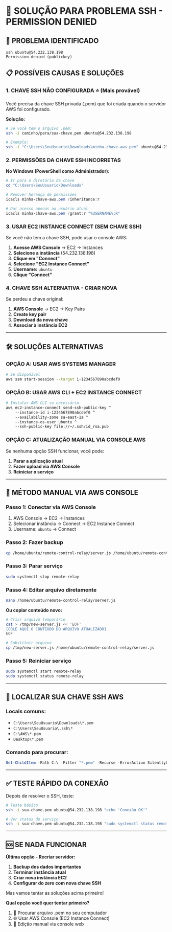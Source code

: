# 🔑 SOLUÇÃO PARA PROBLEMA SSH - PERMISSION DENIED

## 🚨 PROBLEMA IDENTIFICADO
```
ssh ubuntu@54.232.138.198
Permission denied (publickey)
```

## 📋 POSSÍVEIS CAUSAS E SOLUÇÕES

### **1. CHAVE SSH NÃO CONFIGURADA** ⭐ (Mais provável)

Você precisa da chave SSH privada (.pem) que foi criada quando o servidor AWS foi configurado.

**Solução:**
```bash
# Se você tem o arquivo .pem:
ssh -i caminho/para/sua-chave.pem ubuntu@54.232.138.198

# Exemplo:
ssh -i "C:\Users\SeuUsuario\Downloads\minha-chave-aws.pem" ubuntu@54.232.138.198
```

### **2. PERMISSÕES DA CHAVE SSH INCORRETAS**

**No Windows (PowerShell como Administrador):**
```powershell
# Ir para o diretório da chave
cd "C:\Users\SeuUsuario\Downloads"

# Remover herança de permissões
icacls minha-chave-aws.pem /inheritance:r

# Dar acesso apenas ao usuário atual
icacls minha-chave-aws.pem /grant:r "%USERNAME%:R"
```

### **3. USAR EC2 INSTANCE CONNECT (SEM CHAVE SSH)**

Se você não tem a chave SSH, pode usar o console AWS:

1. **Acesse AWS Console** → EC2 → Instances
2. **Selecione a instância** (54.232.138.198)
3. **Clique em "Connect"**
4. **Selecione "EC2 Instance Connect"**
5. **Username:** `ubuntu`
6. **Clique "Connect"**

### **4. CHAVE SSH ALTERNATIVA - CRIAR NOVA**

Se perdeu a chave original:

1. **AWS Console** → EC2 → Key Pairs
2. **Create key pair**
3. **Download da nova chave**
4. **Associar à instância EC2**

---

## 🛠️ SOLUÇÕES ALTERNATIVAS

### **OPÇÃO A: USAR AWS SYSTEMS MANAGER**
```bash
# Se disponível
aws ssm start-session --target i-1234567890abcdef0
```

### **OPÇÃO B: USAR AWS CLI + EC2 INSTANCE CONNECT**
```bash
# Instalar AWS CLI se necessário
aws ec2-instance-connect send-ssh-public-key ^
    --instance-id i-1234567890abcdef0 ^
    --availability-zone sa-east-1a ^
    --instance-os-user ubuntu ^
    --ssh-public-key file://~/.ssh/id_rsa.pub
```

### **OPÇÃO C: ATUALIZAÇÃO MANUAL VIA CONSOLE AWS**

Se nenhuma opção SSH funcionar, você pode:

1. **Parar a aplicação atual**
2. **Fazer upload via AWS Console**
3. **Reiniciar o serviço**

---

## 🎯 MÉTODO MANUAL VIA AWS CONSOLE

### **Passo 1: Conectar via AWS Console**
1. AWS Console → EC2 → Instances
2. Selecionar instância → Connect → EC2 Instance Connect
3. Username: `ubuntu` → Connect

### **Passo 2: Fazer backup**
```bash
cp /home/ubuntu/remote-control-relay/server.js /home/ubuntu/remote-control-relay/server.js.backup-$(date +%Y%m%d_%H%M%S)
```

### **Passo 3: Parar serviço**
```bash
sudo systemctl stop remote-relay
```

### **Passo 4: Editar arquivo diretamente**
```bash
nano /home/ubuntu/remote-control-relay/server.js
```

**Ou copiar conteúdo novo:**
```bash
# Criar arquivo temporário
cat > /tmp/new-server.js << 'EOF'
[COLE AQUI O CONTEÚDO DO ARQUIVO ATUALIZADO]
EOF

# Substituir arquivo
cp /tmp/new-server.js /home/ubuntu/remote-control-relay/server.js
```

### **Passo 5: Reiniciar serviço**
```bash
sudo systemctl start remote-relay
sudo systemctl status remote-relay
```

---

## 📁 LOCALIZAR SUA CHAVE SSH AWS

### **Locais comuns:**
- `C:\Users\SeuUsuario\Downloads\*.pem`
- `C:\Users\SeuUsuario\.ssh\*`
- `C:\AWS\*.pem`
- `Desktop\*.pem`

### **Comando para procurar:**
```powershell
Get-ChildItem -Path C:\ -Filter "*.pem" -Recurse -ErrorAction SilentlyContinue | Select-Object FullName
```

---

## ✅ TESTE RÁPIDO DA CONEXÃO

Depois de resolver o SSH, teste:

```bash
# Teste básico
ssh -i sua-chave.pem ubuntu@54.232.138.198 "echo 'Conexão OK'"

# Ver status do serviço
ssh -i sua-chave.pem ubuntu@54.232.138.198 "sudo systemctl status remote-relay"
```

---

## 🆘 SE NADA FUNCIONAR

**Última opção - Recriar servidor:**
1. **Backup dos dados importantes**
2. **Terminar instância atual** 
3. **Criar nova instância EC2**
4. **Configurar do zero com nova chave SSH**

Mas vamos tentar as soluções acima primeiro! 

**Qual opção você quer tentar primeiro?**
1. 🔑 Procurar arquivo .pem no seu computador
2. 🌐 Usar AWS Console (EC2 Instance Connect)
3. 📝 Edição manual via console web